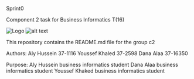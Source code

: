 Sprint0

Component 2 task for Business Informatics T(16)

![Logo](\Users\User\Desktop\c2-675px.png)
![alt text](http://url/to/c2-675px.png)

This repository contains the README.md file for the group c2 

Authors:
Aly Hussein 37-1116
Youssef Khaled 37-2598
Dana Alaa 37-16350


Purpose:
Aly Hussein business informatics student 
Dana Alaa business informatics student 
Youssef Khaked business informatics student

 
